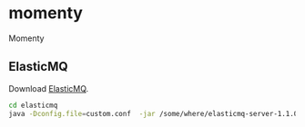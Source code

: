 # momenty
Momenty


## ElasticMQ

Download [ElasticMQ](https://github.com/softwaremill/elasticmq/releases).

```bash
cd elasticmq
java -Dconfig.file=custom.conf  -jar /some/where/elasticmq-server-1.1.0.jar
```